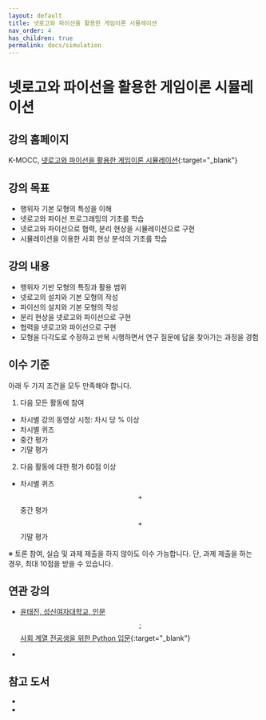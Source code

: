 ```yaml
---
layout: default
title: 넷로고와 파이선을 활용한 게임이론 시뮬레이션
nav_order: 4
has_children: true
permalink: docs/simulation
---
```


# 넷로고와 파이선을 활용한 게임이론 시뮬레이션

## 강의 홈페이지

K-MOCC, [넷로고와 파이선을 활용한 게임이론 시뮬레이션](https://www.kmooc.kr/view/course/detail/10298){:target="_blank"}

## 강의 목표

- 행위자 기본 모형의 특성을 이해
- 넷로고와 파이선 프로그래밍의 기초를 학습
- 넷로고와 파이선으로 협력, 분리 현상을 시뮬레이션으로 구현
- 시뮬레이션을 이용한 사회 현상 분석의 기초를 학습

## 강의 내용

- 행위자 기반 모형의 특징과 활용 범위
- 넷로고의 설치와 기본 모형의 작성
- 파이선의 설치와 기본 모형의 작성
- 분리 현상을 넷로고와 파이선으로 구현
- 협력을 넷로고와 파이선으로 구현
- 모형을 다각도로 수정하고 반복 시행하면서 연구 질문에 답을 찾아가는 과정을 경험

## 이수 기준

아래 두 가지 조건을 모두 만족해야 합니다.

1. 다음 모든 활동에 참여

  - 차시별 강의 동영상 시청: 차시 당 % 이상
  - 차시별 퀴즈
  - 중간 평가
  - 기말 평가

2. 다음 활동에 대한 평가 60점 이상

  - 차시별 퀴즈 $$+$$ 중간 평가 $$+$$ 기말 평가 
  
※ 토론 참여, 실습 및 과제 제출을 하지 않아도 이수 가능합니다. 단, 과제 제출을 하는 경우, 최대 10점을 받을 수 있습니다.

<!-- ## 선수 과목




## 준비 사항


 -->

## 연관 강의

- [윤태진, 성신여자대학교, 인문$$\cdot$$사회 계열 전공생을 위한 Python 입문](https://www.kmooc.kr/view/course/detail/11452){:target="_blank"}

- 

## 참고 도서

-  

-  